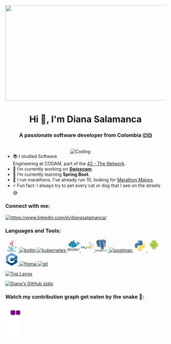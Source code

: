 <div id="header" align="center">
<img width="600" height="300" src="https://media0.giphy.com/media/xTiTnxpQ3ghPiB2Hp6/giphy.gif?cid=ecf05e47pml8xz7ozoujmktax6kt5rdo28zff5tifoklnai1&ep=v1_gifs_search&rid=giphy.gif&ct=g">
  </div>
<h1 align="center">Hi 👋, I'm Diana Salamanca</h1>
<h3 align="center">A passionate software developer from Colombia 🇨🇴</h3>
<br><img align="right" alt="Coding" width="300" src="https://media.tenor.com/PP9v7VIs6R4AAAAd/scaler-create-impact.gif">

- 📚 I studied Software Engineering at CODAM, part of the [42 - The Network](https://www.42network.org/).
- 🔭 I’m currently working on [**Swisscom**](https://sdcrotterdam.swisscom.ch/).
- 🌱 I’m currently learning **Spring Boot**.
- 🏃 I run marathons. I've already run 10, looking for [Marathon Majors](https://www.worldmarathonmajors.com/about/overview/).
- ⚡ Fun fact: I always try to pet every cat or dog that I see on the streets 😅

### Connect with me:
<p align="left">
<a href="https://linkedin.com/in/https://www.linkedin.com/in/dianasalamanca/" target="blank"><img align="center" src="https://raw.githubusercontent.com/rahuldkjain/github-profile-readme-generator/master/src/images/icons/Social/linked-in-alt.svg" alt="https://www.linkedin.com/in/dianasalamanca/" height="30" width="40" /></a>
</p>

### Languages and Tools:
<p align="left"> <a href="https://www.java.com" target="_blank" rel="noreferrer"> <img src="https://raw.githubusercontent.com/devicons/devicon/master/icons/java/java-original.svg" alt="java" width="40" height="40"/> </a> <a href="https://kotlinlang.org" target="_blank" rel="noreferrer"> <img src="https://www.vectorlogo.zone/logos/kotlinlang/kotlinlang-icon.svg" alt="kotlin" width="40" height="40"/> </a> <a href="https://kubernetes.io" target="_blank" rel="noreferrer"> <img src="https://www.vectorlogo.zone/logos/kubernetes/kubernetes-icon.svg" alt="kubernetes" width="40" height="40"/> </a> <a href="https://www.docker.com/" target="_blank" rel="noreferrer"> <img src="https://raw.githubusercontent.com/devicons/devicon/master/icons/docker/docker-original-wordmark.svg" alt="docker" width="40" height="40"/> </a> <a href="https://www.mysql.com/" target="_blank" rel="noreferrer"> <img src="https://raw.githubusercontent.com/devicons/devicon/master/icons/mysql/mysql-original-wordmark.svg" alt="mysql" width="40" height="40"/> </a> <a href="https://www.postgresql.org" target="_blank" rel="noreferrer"> <img src="https://raw.githubusercontent.com/devicons/devicon/master/icons/postgresql/postgresql-original-wordmark.svg" alt="postgresql" width="40" height="40"/> </a> <a href="https://postman.com" target="_blank" rel="noreferrer"> <img src="https://www.vectorlogo.zone/logos/getpostman/getpostman-icon.svg" alt="postman" width="40" height="40"/> </a> <a href="https://www.python.org" target="_blank" rel="noreferrer"> <img src="https://raw.githubusercontent.com/devicons/devicon/master/icons/python/python-original.svg" alt="python" width="40" height="40"/> </a> <a href="https://developer.android.com" target="_blank" rel="noreferrer"> <img src="https://raw.githubusercontent.com/devicons/devicon/master/icons/android/android-original-wordmark.svg" alt="android" width="40" height="40"/> </a> <a href="https://www.w3schools.com/cpp/" target="_blank" rel="noreferrer"> <img src="https://raw.githubusercontent.com/devicons/devicon/master/icons/cplusplus/cplusplus-original.svg" alt="cplusplus" width="40" height="40"/> </a>  <a href="https://www.figma.com/" target="_blank" rel="noreferrer"> <img src="https://www.vectorlogo.zone/logos/figma/figma-icon.svg" alt="figma" width="40" height="40"/> </a> <a href="https://git-scm.com/" target="_blank" rel="noreferrer"> <img src="https://www.vectorlogo.zone/logos/git-scm/git-scm-icon.svg" alt="git" width="40" height="40"/> </a> </p>

[![Top Langs](https://github-readme-stats.vercel.app/api/top-langs/?username=ingdicath&layout=compact&theme=tokyonight&hide=swift,roff,PHP,Assembly)](https://github.com/ingdicath/github-readme-stats)

[![Diana's GitHub stats](https://github-readme-stats.vercel.app/api?username=ingdicath&theme=tokyonight&count_private&show_icons=true&hide=contribs,issues)](https://github.com/ingdicath/github-readme-stats)


### Watch my contribution graph get eaten by the snake 🐍:
![snake gif](https://github.com/ingdicath/ingdicath/blob/output/github-contribution-grid-snake.gif)

